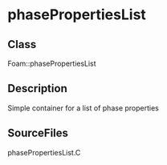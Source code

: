 # phasePropertiesList 
## Class
Foam::phasePropertiesList

## Description
Simple container for a list of phase properties

## SourceFiles
phasePropertiesList.C

